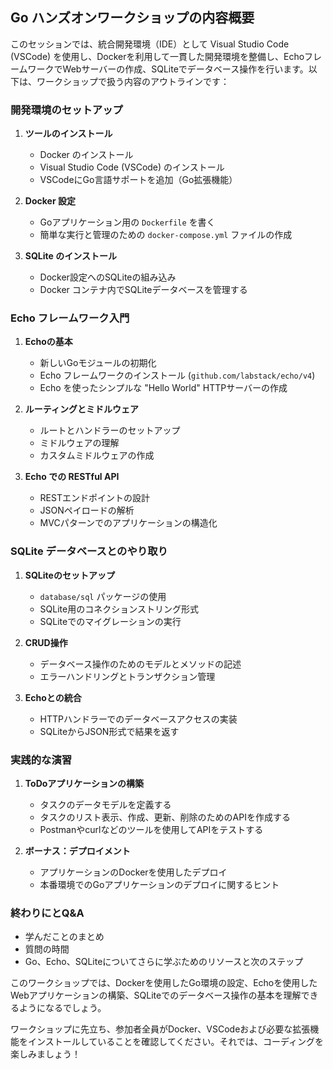 ## Go ハンズオンワークショップの内容概要

このセッションでは、統合開発環境（IDE）として Visual Studio Code (VSCode) を使用し、Dockerを利用して一貫した開発環境を整備し、EchoフレームワークでWebサーバーの作成、SQLiteでデータベース操作を行います。以下は、ワークショップで扱う内容のアウトラインです：

### 開発環境のセットアップ

1. **ツールのインストール**
    - Docker のインストール
    - Visual Studio Code (VSCode) のインストール
    - VSCodeにGo言語サポートを追加（Go拡張機能）

2. **Docker 設定**
    - Goアプリケーション用の `Dockerfile` を書く
    - 簡単な実行と管理のための `docker-compose.yml` ファイルの作成

3. **SQLite のインストール**
    - Docker設定へのSQLiteの組み込み
    - Docker コンテナ内でSQLiteデータベースを管理する

### Echo フレームワーク入門

1. **Echoの基本**
    - 新しいGoモジュールの初期化
    - Echo フレームワークのインストール (`github.com/labstack/echo/v4`)
    - Echo を使ったシンプルな "Hello World" HTTPサーバーの作成

2. **ルーティングとミドルウェア**
    - ルートとハンドラーのセットアップ
    - ミドルウェアの理解
    - カスタムミドルウェアの作成

3. **Echo での RESTful API**
    - RESTエンドポイントの設計
    - JSONペイロードの解析
    - MVCパターンでのアプリケーションの構造化

### SQLite データベースとのやり取り

1. **SQLiteのセットアップ**
    - `database/sql` パッケージの使用
    - SQLite用のコネクションストリング形式
    - SQLiteでのマイグレーションの実行

2. **CRUD操作**
    - データベース操作のためのモデルとメソッドの記述
    - エラーハンドリングとトランザクション管理

3. **Echoとの統合**
    - HTTPハンドラーでのデータベースアクセスの実装
    - SQLiteからJSON形式で結果を返す

### 実践的な演習

1. **ToDoアプリケーションの構築**
    - タスクのデータモデルを定義する
    - タスクのリスト表示、作成、更新、削除のためのAPIを作成する
    - Postmanやcurlなどのツールを使用してAPIをテストする

2. **ボーナス：デプロイメント**
    - アプリケーションのDockerを使用したデプロイ
    - 本番環境でのGoアプリケーションのデプロイに関するヒント

### 終わりにとQ&A

- 学んだことのまとめ
- 質問の時間
- Go、Echo、SQLiteについてさらに学ぶためのリソースと次のステップ

このワークショップでは、Dockerを使用したGo環境の設定、Echoを使用したWebアプリケーションの構築、SQLiteでのデータベース操作の基本を理解できるようになるでしょう。

ワークショップに先立ち、参加者全員がDocker、VSCodeおよび必要な拡張機能をインストールしていることを確認してください。それでは、コーディングを楽しみましょう！
